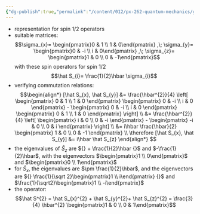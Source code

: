 ```yaml
---
{"dg-publish":true,"permalink":"/content/012/px-262-quantum-mechanics/g-additional-interactions/px-262-g4-pauli-spin-matrices/","noteIcon":"1","created":"2024-11-25T11:32:10.229+00:00","updated":"2024-11-26T18:12:42.824+00:00"}
---
```


- representation for spin $1/2$ operators
- suitable matrices:
$$\sigma_{x}= \begin{pmatrix}0 & 1 \\ 1 & 0\end{pmatrix} ,\; \sigma_{y}= \begin{pmatrix}0 & -i \\ i & 0\end{pmatrix} ,\; \sigma_{z}= \begin{pmatrix}1 & 0 \\ 0 & -1\end{pmatrix}$$
with these spin operators for spin $1/2$
$$\hat S_{i}= \frac{1}{2}\hbar \sigma_{i}$$
- verifying commutation relations:
$$\begin{align*}
[\hat S_{x}, \hat S_{y}] &= \frac{\hbar^{2}}{4} \left[ \begin{pmatrix} 0 & 1 \\ 1 & 0  \end{pmatrix} \begin{pmatrix} 0 & -i \\ i & 0  \end{pmatrix} - \begin{pmatrix} 0 & -i \\ i & 0  \end{pmatrix} \begin{pmatrix} 0 & 1 \\ 1 & 0  \end{pmatrix} \right] \\
&= \frac{\hbar^{2}}{4} \left[ \begin{pmatrix} i & 0 \\ 0 & -i  \end{pmatrix} - \begin{pmatrix} -i & 0 \\ 0 & i  \end{pmatrix} \right] \\ &= i\hbar \frac{\hbar}{2} \begin{pmatrix} 1 & 0 \\ 0 & -1  \end{pmatrix} \\
\therefore [\hat S_{x}, \hat S_{y}] &= i\hbar \hat S_{z}
\end{align*}
$$
- the eigenvalues of $\hat S_z$ are ${} + \frac{1}{2}\hbar {}$ and $-\frac{1}{2}\hbar$, with the eigenvectors $\begin{pmatrix}1 \\ 0\end{pmatrix}$ and $\begin{pmatrix}0  \\ 1\end{pmatrix}$
- for $\hat S_{x}$, the eigenvalues are $\pm \frac{1}{2}\hbar$, and the eigenvectors are ${} \frac{1}{\sqrt 2}\begin{pmatrix}1 \\ i\end{pmatrix} {}$ and $\frac{1}{\sqrt2}\begin{pmatrix}1  \\ -i\end{pmatrix}$
- the operator:
$$\hat S^{2} = \hat S_{x}^{2} + \hat S_{y}^{2}+ \hat S_{z}^{2} = \frac{3}{4} \hbar^{2} \begin{pmatrix}1 & 0 \\ 0 & 1\end{pmatrix}$$
